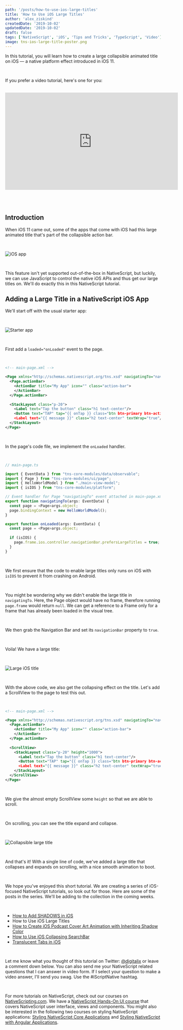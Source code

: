 ```yaml
---
path: '/posts/how-to-use-ios-large-titles'
title: 'How to Use iOS Large Titles'
author: 'alex_ziskind'
createdDate: '2019-10-02'
updatedDate: '2019-10-02'
draft: false
tags: ['NativeScript', 'iOS', 'Tips and Tricks', 'TypeScript', 'Video']
image: tns-ios-large-title-poster.png
---
```


In this tutorial, you will learn how to create a large collapsible animated title on iOS — a native platform effect introduced in iOS 11.

<br>

If you prefer a video tutorial, here's one for you:

<br>

<div class="videoWrapper">
    <iframe width="560" height="315" src="https://www.youtube.com/embed/N9TjpXxf_lw" frameborder="0" allowfullscreen></iframe>
</div>

<br><br>

## Introduction

When iOS 11 came out, some of the apps that come with iOS had this large animated title that's part of the collapsible action bar.

<br>

![iOS app](ios_app.png)

<br>

This feature isn't yet supported out-of-the-box in NativeScript, but luckily, we can use JavaScript to control the native iOS APIs and thus get our large titles on. We'll do exactly this in this NativeScript tutorial.

## Adding a Large Title in a NativeScript iOS App

We'll start off with the usual starter app:

<br>

![Starter app](starter_app.png)

<br>

First add a `loaded="onLoaded"` event to the page.

<br>

```xml
<!-- main-page.xml -->

<Page xmlns="http://schemas.nativescript.org/tns.xsd" navigatingTo="navigatingTo" class="page" loaded="onLoaded">
  <Page.actionBar>
    <ActionBar title="My App" icon="" class="action-bar">
    </ActionBar>
  </Page.actionBar>
  
  <StackLayout class="p-20">
    <Label text="Tap the button" class="h1 text-center"/>
    <Button text="TAP" tap="{{ onTap }} class="btn btn-primary btn-active"/>
    <Label text="{{ message }}" class="h2 text-center" textWrap="true"/>
  </StackLayout>
</Page>
```

<br>

In the page's code file, we implement the `onLoaded` handler.

<br>

```typescript
// main-page.ts

import { EventData } from "tns-core-modules/data/observable";
import { Page } from "tns-core-modules/ui/page";
import { HelloWorldModel } from "./main-view-model";
import { isIOS } from "tns-core-modules/platform";

// Event handler for Page "navigatingTo" event attached in main-page.xml
export function navigatingTo(args: EventData) {
  const page = <Page>args.object;
  page.bindingContext = new HelloWorldModel();
}

export function onLoaded(args: EventData) {
  const page = <Page>args.object;
  
  if (isIOS) {
    page.frame.ios.controller.navigationBar.prefersLargeTitles = true;
  }
}
```

<br>

We first ensure that the code to enable large titles only runs on iOS with `isIOS` to prevent it from crashing on Android.

<br>

You might be wondering why we didn't enable the large title in `navigatingTo`. Here, the Page object would have no frame, therefore running `page.frame` would return `null`. We can get a reference to a Frame only for a frame that has already been loaded in the visual tree.

<br>

We then grab the Navigation Bar and set its `navigationBar` property to `true`.

<br>

Voila! We have a large title:

<br>

![Large iOS title](large_ios_title.png)

<br>

With the above code, we also get the collapsing effect on the title. Let's add a ScrollView to the page to test this out.

<br>

```xml
<!-- main-page.xml -->

<Page xmlns="http://schemas.nativescript.org/tns.xsd" navigatingTo="navigatingTo" class="page" loaded="onLoaded">
  <Page.actionBar>
    <ActionBar title="My App" icon="" class="action-bar">
    </ActionBar>
  </Page.actionBar>
  
  <ScrollView>
    <StackLayout class="p-20" height="1000">
      <Label text="Tap the button" class="h1 text-center"/>
      <Button text="TAP" tap="{{ onTap }} class="btn btn-primary btn-active"/>
      <Label text="{{ message }}" class="h2 text-center" textWrap="true"/>
    </StackLayout>
  </ScrollView>
</Page>
```

<br>

We give the almost empty ScrollView some `height` so that we are able to scroll.

<br>

On scrolling, you can see the title expand and collapse.

<br>

![Collapsible large title](collapsible_large_title.gif)

<br>

And that's it! With a single line of code, we've added a large title that collapses and expands on scrolling, with a nice smooth animation to boot.

<br>

We hope you've enjoyed this short tutorial. We are creating a series of iOS-focused NativeScript tutorials, so look out for those. Here are some of the posts in the series. We'll be adding to the collection in the coming weeks.

<br>

- [How to Add SHADOWS in iOS](/posts/how-to-add-shadows-in-ios)
- How to Use iOS Large Titles
- [How to Create iOS Podcast Cover Art Animation with Inheriting Shadow Color](/posts/how-to-create-ios-podcast-cover-art-animation-with-inheriting-shadow-color)
- [How to Use iOS Collapsing SearchBar](/posts/how-to-use-ios-collapsing-searchbar)
- [Translucent Tabs in iOS](/posts/translucent-tabs-in-ios)


<br>

Let me know what you thought of this tutorial on Twitter: [@digitalix](https://twitter.com/digitalix) or leave a comment down below. You can also send me your NativeScript related questions that I can answer in video form. If I select your question to make a video answer, I'll send you swag. Use the #iScriptNative hashtag.

<br>

For more tutorials on NativeScript, check out our courses on [NativeScripting.com](https://nativescripting.com). We have a [NativeScript Hands-On UI course](https://nativescripting.com/course/nativescript-hands-on-ui) that covers NativeScript user interface, views and components. You might also be interested in the following two courses on styling NativeScript applications: [Styling NativeScript Core Applications](https://nativescripting.com/course/styling-nativescript-core-applications) and [Styling NativeScript with Angular Applications](https://nativescripting.com/course/styling-nativescript-with-angular-applications).
